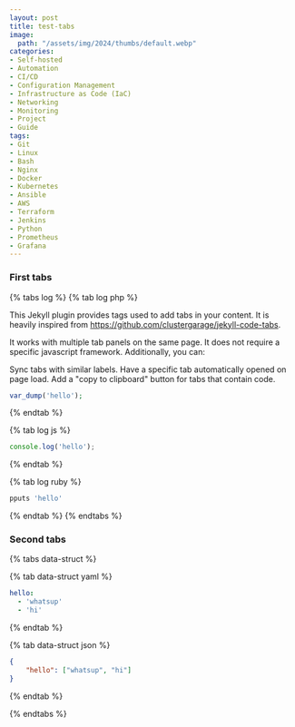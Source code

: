 ```yaml
---
layout: post
title: test-tabs
image:
  path: "/assets/img/2024/thumbs/default.webp"
categories:
- Self-hosted
- Automation
- CI/CD
- Configuration Management
- Infrastructure as Code (IaC)
- Networking
- Monitoring
- Project
- Guide
tags:
- Git
- Linux
- Bash
- Nginx
- Docker
- Kubernetes
- Ansible
- AWS
- Terraform
- Jenkins
- Python
- Prometheus
- Grafana
---
```






### First tabs

{% tabs log %}
{% tab log php %}

This Jekyll plugin provides tags used to add tabs in your content. It is heavily inspired from https://github.com/clustergarage/jekyll-code-tabs.

It works with multiple tab panels on the same page.
It does not require a specific javascript framework.
Additionally, you can:

Sync tabs with similar labels.
Have a specific tab automatically opened on page load.
Add a "copy to clipboard" button for tabs that contain code.

```php
var_dump('hello');
```
{% endtab %}

{% tab log js %}
```javascript
console.log('hello');
```
{% endtab %}

{% tab log ruby %}
```javascript
pputs 'hello'
```
{% endtab %}
{% endtabs %}

### Second tabs

{% tabs data-struct %}

{% tab data-struct yaml %}
```yaml
hello:
  - 'whatsup'
  - 'hi'
```
{% endtab %}

{% tab data-struct json %}
```json
{
    "hello": ["whatsup", "hi"]
}
```
{% endtab %}

{% endtabs %}

